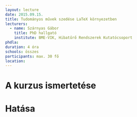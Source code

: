 ```yaml
---
layout: lecture
date: 2015.09.15.
title: Tudományos művek szedése LaTeX környezetben
lecturers:
  - name: Szárnyas Gábor
    title: PhD hallgató
    institute: BME-VIK, Hibatűrő Rendszerek Kutatócsoport
phdla: 
duration: 4 óra
schools: összes
participants: max. 30 fő
location: 
---
```


# A kurzus ismertetése


# Hatása

